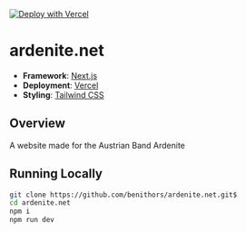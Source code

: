 [![Deploy with Vercel](https://vercel.com/button)](https://vercel.com/new/git/external?repository-url=https%3A%2F%2Fgithub.com%2Fbenithors%2Fardenite.net)

# ardenite.net

- **Framework**: [Next.js](https://nextjs.org/)
- **Deployment**: [Vercel](https://vercel.com)
- **Styling**: [Tailwind CSS](https://tailwindcss.com/)


## Overview

A website made for the Austrian Band Ardenite

## Running Locally

```bash  
git clone https://github.com/benithors/ardenite.net.git$
cd ardenite.net
npm i
npm run dev
 ```  
  
